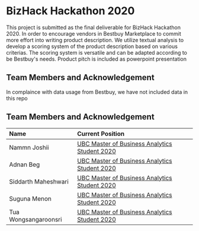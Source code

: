 # BizHack Hackathon 2020
 This project is submitted as the final deliverable for BizHack Hackathon 2020.  In order to encourage vendors in Bestbuy Marketplace to commit more effort into writing product description.  We utilize textual analysis to develop a scoring system of the product description based on various criterias.   The scoring system is versatile and can be adapted according to be Bestbuy's needs.  Product pitch is included as powerpoint presentation
 
## Team Members and Acknowledgement
In complaince with data usage from Bestbuy, we have not included data in this repo

## Team Members and Acknowledgement
| Name        | Current Position  |
| :------------- | :-----|
| Nammn Joshii |   [UBC Master of Business Analytics Student 2020](https://www.linkedin.com/in/nammnjoshii/) |
| Adnan Beg  |    [UBC Master of Business Analytics Student 2020](https://www.linkedin.com/in/begadnan/) |
| Siddarth Maheshwari    |    [UBC Master of Business Analytics Student 2020](https://www.linkedin.com/in/maheshwari-siddharth/) |
| Suguna Menon      |      [UBC Master of Business Analytics Student 2020](https://www.linkedin.com/in/suguna-menon/) |
| Tua Wongsangaroonsri |     [UBC Master of Business Analytics Student 2020](https://www.linkedin.com/in/tua-wong/) |
